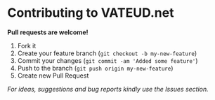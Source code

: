 # Contributing to VATEUD.net

__Pull requests are welcome!__

1. Fork it
2. Create your feature branch (`git checkout -b my-new-feature`)
3. Commit your changes (`git commit -am 'Added some feature'`)
4. Push to the branch (`git push origin my-new-feature`)
5. Create new Pull Request

_For ideas, suggestions and bug reports kindly use the Issues section._
